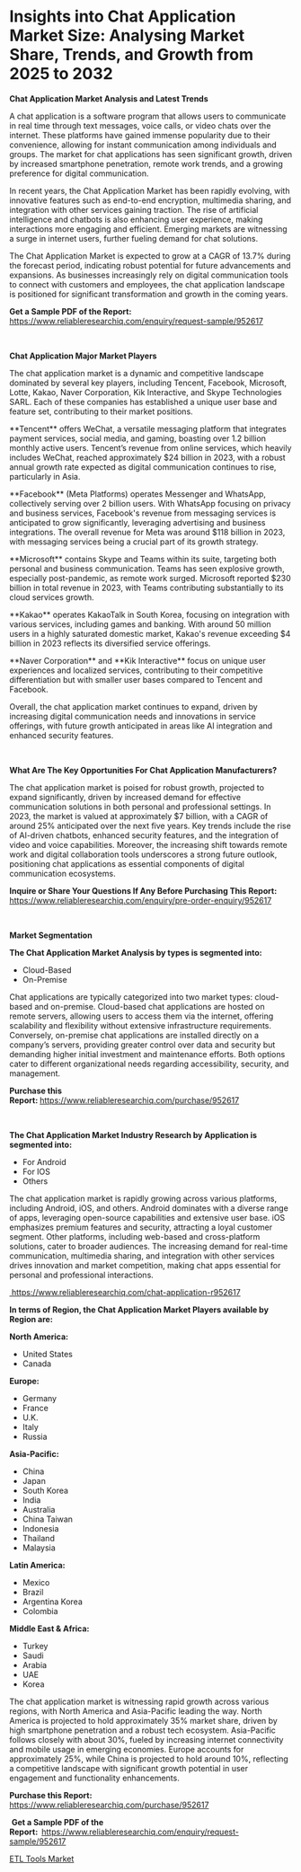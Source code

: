 <p><h1>Insights into Chat Application Market Size: Analysing Market Share, Trends, and Growth from 2025 to 2032</h1></p><p><strong>Chat Application Market Analysis and Latest Trends</strong></p>
<p><p>A chat application is a software program that allows users to communicate in real time through text messages, voice calls, or video chats over the internet. These platforms have gained immense popularity due to their convenience, allowing for instant communication among individuals and groups. The market for chat applications has seen significant growth, driven by increased smartphone penetration, remote work trends, and a growing preference for digital communication.</p><p>In recent years, the Chat Application Market has been rapidly evolving, with innovative features such as end-to-end encryption, multimedia sharing, and integration with other services gaining traction. The rise of artificial intelligence and chatbots is also enhancing user experience, making interactions more engaging and efficient. Emerging markets are witnessing a surge in internet users, further fueling demand for chat solutions. </p><p>The Chat Application Market is expected to grow at a CAGR of 13.7% during the forecast period, indicating robust potential for future advancements and expansions. As businesses increasingly rely on digital communication tools to connect with customers and employees, the chat application landscape is positioned for significant transformation and growth in the coming years.</p></p>
<p><strong>Get a Sample PDF of the Report:&nbsp;</strong> <a href="https://www.reliableresearchiq.com/enquiry/request-sample/952617?utm_campaign=3066&utm_medium=2&utm_source=Github&utm_content=ia&utm_term=07032025&utm_id=chat-application">https://www.reliableresearchiq.com/enquiry/request-sample/952617</a></p>
<p>&nbsp;</p>
<p><strong>Chat Application Major Market Players</strong></p>
<p><p>The chat application market is a dynamic and competitive landscape dominated by several key players, including Tencent, Facebook, Microsoft, Lotte, Kakao, Naver Corporation, Kik Interactive, and Skype Technologies SARL. Each of these companies has established a unique user base and feature set, contributing to their market positions.</p><p>**Tencent** offers WeChat, a versatile messaging platform that integrates payment services, social media, and gaming, boasting over 1.2 billion monthly active users. Tencent’s revenue from online services, which heavily includes WeChat, reached approximately $24 billion in 2023, with a robust annual growth rate expected as digital communication continues to rise, particularly in Asia.</p><p>**Facebook** (Meta Platforms) operates Messenger and WhatsApp, collectively serving over 2 billion users. With WhatsApp focusing on privacy and business services, Facebook's revenue from messaging services is anticipated to grow significantly, leveraging advertising and business integrations. The overall revenue for Meta was around $118 billion in 2023, with messaging services being a crucial part of its growth strategy.</p><p>**Microsoft** contains Skype and Teams within its suite, targeting both personal and business communication. Teams has seen explosive growth, especially post-pandemic, as remote work surged. Microsoft reported $230 billion in total revenue in 2023, with Teams contributing substantially to its cloud services growth.</p><p>**Kakao** operates KakaoTalk in South Korea, focusing on integration with various services, including games and banking. With around 50 million users in a highly saturated domestic market, Kakao's revenue exceeding $4 billion in 2023 reflects its diversified service offerings.</p><p>**Naver Corporation** and **Kik Interactive** focus on unique user experiences and localized services, contributing to their competitive differentiation but with smaller user bases compared to Tencent and Facebook.</p><p>Overall, the chat application market continues to expand, driven by increasing digital communication needs and innovations in service offerings, with future growth anticipated in areas like AI integration and enhanced security features.</p></p>
<p>&nbsp;</p>
<p><strong>What Are The Key Opportunities For Chat Application Manufacturers?</strong></p>
<p><p>The chat application market is poised for robust growth, projected to expand significantly, driven by increased demand for effective communication solutions in both personal and professional settings. In 2023, the market is valued at approximately $7 billion, with a CAGR of around 25% anticipated over the next five years. Key trends include the rise of AI-driven chatbots, enhanced security features, and the integration of video and voice capabilities. Moreover, the increasing shift towards remote work and digital collaboration tools underscores a strong future outlook, positioning chat applications as essential components of digital communication ecosystems.</p></p>
<p><strong>Inquire or Share Your Questions If Any Before Purchasing This Report:</strong> <a href="https://www.reliableresearchiq.com/enquiry/pre-order-enquiry/952617?utm_campaign=3066&utm_medium=2&utm_source=Github&utm_content=ia&utm_term=07032025&utm_id=chat-application">https://www.reliableresearchiq.com/enquiry/pre-order-enquiry/952617</a></p>
<p>&nbsp;</p>
<p><strong>Market Segmentation</strong></p>
<p><strong>The Chat Application Market Analysis by types is segmented into:</strong></p>
<p><ul><li>Cloud-Based</li><li>On-Premise</li></ul></p>
<p><p>Chat applications are typically categorized into two market types: cloud-based and on-premise. Cloud-based chat applications are hosted on remote servers, allowing users to access them via the internet, offering scalability and flexibility without extensive infrastructure requirements. Conversely, on-premise chat applications are installed directly on a company’s servers, providing greater control over data and security but demanding higher initial investment and maintenance efforts. Both options cater to different organizational needs regarding accessibility, security, and management.</p></p>
<p><strong>Purchase this Report:&nbsp;</strong><a href="https://www.reliableresearchiq.com/purchase/952617?utm_campaign=3066&utm_medium=2&utm_source=Github&utm_content=ia&utm_term=07032025&utm_id=chat-application">https://www.reliableresearchiq.com/purchase/952617</a></p>
<p>&nbsp;</p>
<p><strong>The Chat Application Market Industry Research by Application is segmented into:</strong></p>
<p><ul><li>For Android</li><li>For IOS</li><li>Others</li></ul></p>
<p><p>The chat application market is rapidly growing across various platforms, including Android, iOS, and others. Android dominates with a diverse range of apps, leveraging open-source capabilities and extensive user base. iOS emphasizes premium features and security, attracting a loyal customer segment. Other platforms, including web-based and cross-platform solutions, cater to broader audiences. The increasing demand for real-time communication, multimedia sharing, and integration with other services drives innovation and market competition, making chat apps essential for personal and professional interactions.</p></p>
<p><a href="https://www.reliableresearchiq.com/chat-application-r952617?utm_campaign=3066&utm_medium=2&utm_source=Github&utm_content=ia&utm_term=07032025&utm_id=chat-application">&nbsp;https://www.reliableresearchiq.com/chat-application-r952617</a></p>
<p><strong>In terms of Region, the Chat Application Market Players available by Region are:</strong></p>
<p>
    <p> <strong> North America: </strong>
        <ul>
            <li>United States</li>
            <li>Canada</li>
        </ul>
        </p> 
    <p> <strong> Europe: </strong>
        <ul>
            <li>Germany</li>
            <li>France</li>
            <li>U.K.</li>
            <li>Italy</li>
            <li>Russia</li>
        </ul>
        </p> 
    <p> <strong> Asia-Pacific: </strong>
        <ul>
            <li>China</li>
            <li>Japan</li>
            <li>South Korea</li>
            <li>India</li>
            <li>Australia</li>
            <li>China Taiwan</li>
            <li>Indonesia</li>
            <li>Thailand</li>
            <li>Malaysia</li>
        </ul>
        </p> 
    <p> <strong> Latin America: </strong>
        <ul>
            <li>Mexico</li>
            <li>Brazil</li>
            <li>Argentina Korea</li>
            <li>Colombia</li>
        </ul>
        </p> 
    <p> <strong> Middle East & Africa: </strong>
        <ul>
            <li>Turkey</li>
            <li>Saudi</li>
            <li>Arabia</li>
            <li>UAE</li>
            <li>Korea</li>
        </ul>
    </p>
    </p>
<p><p>The chat application market is witnessing rapid growth across various regions, with North America and Asia-Pacific leading the way. North America is projected to hold approximately 35% market share, driven by high smartphone penetration and a robust tech ecosystem. Asia-Pacific follows closely with about 30%, fueled by increasing internet connectivity and mobile usage in emerging economies. Europe accounts for approximately 25%, while China is projected to hold around 10%, reflecting a competitive landscape with significant growth potential in user engagement and functionality enhancements.</p></p>
<p><strong>Purchase this Report: </strong><a href="https://www.reliableresearchiq.com/purchase/952617?utm_campaign=3066&utm_medium=2&utm_source=Github&utm_content=ia&utm_term=07032025&utm_id=chat-application">https://www.reliableresearchiq.com/purchase/952617</a></p>
<p>&nbsp;<strong>Get a Sample PDF of the Report:&nbsp;&nbsp;</strong><a href="https://www.reliableresearchiq.com/enquiry/request-sample/952617?utm_campaign=3066&utm_medium=2&utm_source=Github&utm_content=ia&utm_term=07032025&utm_id=chat-application">https://www.reliableresearchiq.com/enquiry/request-sample/952617</a></p>
<p><strong></strong></p>
<p><p><a href="https://github.com/hannajuana198484/Market-Research-Report-List-1/blob/main/etl-tools-market.md?utm_campaign=3066&utm_medium=2&utm_source=Github&utm_content=ia&utm_term=07032025&utm_id=chat-application">ETL Tools Market</a></p></p>